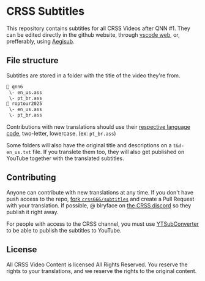 # CRSS Subtitles

This repository contains subtitles for all CRSS Videos after QNN #1.
They can be edited directly in the github website, through [vscode web](https://github.dev/crss666/subtitles),
or, prefferably, using [Aegisub](https://aegisub.org/).

## File structure

Subtitles are stored in a folder with the title of the video they're from.

```txt
📂 qnn6
 \- en_us.ass
 \- pt_br.ass
📂 roptour2025
 \- en_us.ass
 \- pt_br.ass
```

Contributions with new translations should use their [respective language code](https://www.fincher.org/Utilities/CountryLanguageList.shtml),
two-letter, lowercase. (ex: `pt_br.ass`)

Some folders will also have the original title and descriptions on a `t&d-en_us.txt` file.
If you translete them too, they will also get published on YouTube together with the translated subtitles.

## Contributing

Anyone can contribute with new translations at any time. If you don't have push access to the repo,
[fork `crss666/subtitles`](https://github.com/CRSS666/subtitles/fork) and create a Pull Request with
your translation. If possible, @ blryface on [the CRSS discord]() so they publish it right away.

For people with access to the CRSS channel, you must use [YTSubConverter](https://github.com/arcusmaximus/YTSubConverter) to be able to publish
the subtitles to YouTube.

## License

All CRSS Video Content is licensed All Rights Reserved.
You reserve the rights to your translations, and we reserve
the rights to the original content.
